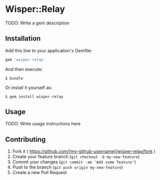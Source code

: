 # Wisper::Relay

TODO: Write a gem description

## Installation

Add this line to your application's Gemfile:

```ruby
gem 'wisper-relay'
```

And then execute:

    $ bundle

Or install it yourself as:

    $ gem install wisper-relay

## Usage

TODO: Write usage instructions here

## Contributing

1. Fork it ( https://github.com/[my-github-username]/wisper-relay/fork )
2. Create your feature branch (`git checkout -b my-new-feature`)
3. Commit your changes (`git commit -am 'Add some feature'`)
4. Push to the branch (`git push origin my-new-feature`)
5. Create a new Pull Request
